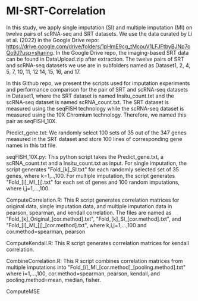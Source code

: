 # MI-SRT-Correlation

In this study, we apply single imputation (SI) and multiple imputation (MI) on twelve pairs of scRNA-seq and SRT datasets. We use the data curated by Li et al. (2022) in the Google Drive repo: https://drive.google.com/drive/folders/1pHmE9cg_tMcouV1LFJFtbyBJNp7oQo9J?usp=sharing. In the Google Drive repo, the imaging-based SRT data can be found in DataUpload.zip after extraction. The twelve pairs of SRT and scRNA-seq datasets we use are in subfolders named as Dataset1, 2, 4, 5, 7, 10, 11, 12 14, 15, 16, and 17. 

In this Github repo, we present the scripts used for imputation experiments and performance comparison for the pair of SRT and scRNA-seq datasets in Dataset1, where the SRT dataset is named Insitu_count.txt and the scRNA-seq dataset is named scRNA_count.txt. The SRT dataset is measured using the seqFISH technology while the scRNA-seq dataset is measured using the 10X Chromium technology. Therefore, we named this pair as seqFISH_10X.

Predict_gene.txt: We randomly select 100 sets of 35 out of the 347 genes measured in the SRT dataset and store 100 lines of corresponding gene names in this txt file.

seqFISH_10X.py: This python script takes the Predict_gene.txt, a scRNA_count.txt and a Insitu_count.txt as input. For single imputation, the script generates "Fold\_[k]\_SI.txt" for each randomly selected set of 35 genes, where k=1,..,100. For multiple imputation, the script generates "Fold\_[i]\_MI\_[j].txt" for each set of genes and 100 random imputations, where i,j=1,...,100.

ComputeCorrelation.R: This R script generates correlation matrices for original data, single imputation data, and multiple imputation data in pearson, spearman, and kendall correlation. The files are named as "Fold\_[k]\_Original\_[cor.method].txt", "Fold\_[k]\_SI\_[cor.method].txt", and "Fold\_[i]\_MI\_[j]\_[cor.method].txt", where k,i,j=1,...,100 and cor.method=spearman, pearson

ComputeKendall.R: This R script generates correlation matrices for kendall correlation.

CombineCorrelation.R: This R script combines correlation matrices from multiple imputations into "Fold\_[i]\_MI\_[cor.method]\_[pooling.method].txt" where i=1,...,100, cor.method=spearman, pearson, kendall, and pooling.method=mean, median, fisher.

ComputeMSE





 